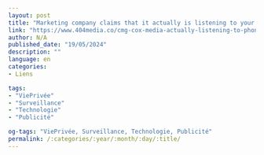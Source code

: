```yaml
---
layout: post
title: "Marketing company claims that it actually is listening to your phone and smart speakers to target ads"
link: "https://www.404media.co/cmg-cox-media-actually-listening-to-phones-smartspeakers-for-ads-marketing"
author: N/A
published_date: "19/05/2024"
description: ""
language: en
categories:
- Liens

tags:
- "ViePrivée"
- "Surveillance"
- "Technologie"
- "Publicité"

og-tags: "ViePrivée, Surveillance, Technologie, Publicité"
permalink: /:categories/:year/:month/:day/:title/
---
```

